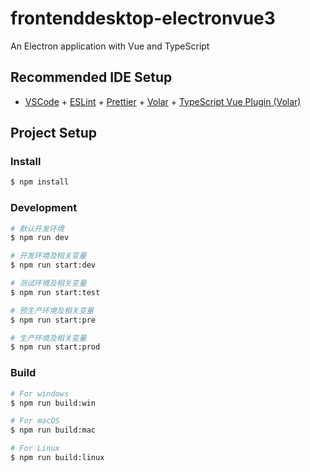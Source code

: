 # frontenddesktop-electronvue3

An Electron application with Vue and TypeScript

## Recommended IDE Setup

- [VSCode](https://code.visualstudio.com/) + [ESLint](https://marketplace.visualstudio.com/items?itemName=dbaeumer.vscode-eslint) + [Prettier](https://marketplace.visualstudio.com/items?itemName=esbenp.prettier-vscode) + [Volar](https://marketplace.visualstudio.com/items?itemName=Vue.volar) + [TypeScript Vue Plugin (Volar)](https://marketplace.visualstudio.com/items?itemName=Vue.vscode-typescript-vue-plugin)

## Project Setup

### Install

```bash
$ npm install
```

### Development

```bash
# 默认开发环境
$ npm run dev

# 开发环境及相关变量
$ npm run start:dev

# 测试环境及相关变量
$ npm run start:test

# 预生产环境及相关变量
$ npm run start:pre

# 生产环境及相关变量
$ npm run start:prod

```

### Build

```bash
# For windows
$ npm run build:win

# For macOS
$ npm run build:mac

# For Linux
$ npm run build:linux
```

<!-- ## 项目内容
[项目框架搭建]()
[主进程与渲染进程通信]()
[事件总线Vue3替代方案]()
[基于cross-env实现跨平台环境变量设置]()
[多语言切换]() -->

